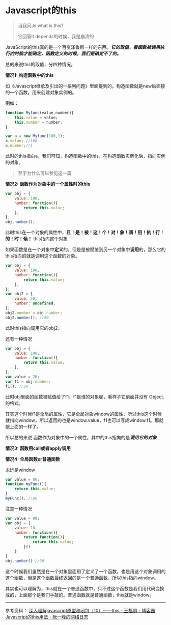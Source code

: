 # Javascript的this

> 当我问Js what is this?
>
> 它回答It depends的时候，我是崩溃的

JavaScript的this真的是一个百变泽鲁斯一样的东西。***它的取值，看函数被调用执行的时候才能确定，函数定义的时候，我们是确定不了的。***

总的来说this的取值，分四种情况。

**情况1: 构造函数中的this**

如《Javascript继承及引出的一系列问题》里面提到的，构造函数就是new后面接的一个函数，用来创建对象实例的。

例如：

```js
function Myfunc(value,number){
    this.value = value;
    this.number = number;
}

var a = new Myfunc(100,1);
a.value; //100
a.number;//1
```

此时的this指向a，我们可知，构造函数中的this，在构造函数实例化后，指向实例的对象。

> 至于为什么可以参见这一篇

**情况2: 函数作为对象中的一个属性时的this**

```js
var obj = {
    value: 100,
    number: function(){
        return this.value;
    },
};
obj.number();
```

此时this在一个对象的属性中，**且！是！被！这！个！对！象！调！用！执！行！的！时！候！** this指向这个对象

如果函数是在一个对象中**定义**的，但是是被赋值到另一个对象中**调用**的，那么它的this指向的就是调用这个函数的对象。

```js
var obj = {
    value: 100,
    number: function(){
        return this.value;
    },
};
var obj2 = {
	value: 50,
	number: undefined,
};
obj2.number = obj.number;
obj2.number(); //50
```

此时this指向调用它的obj2。

还有一种情况

```js
var obj = {
    value: 100,
    number: function(){
        return this.value;
    },
};
var value = 20;
var f1 = obj.number;
f1(); //20
```

此时obj里面的函数被赋值给了f1，f1是谁的对象呢，看样子它前面并没有 Object. 的格式。

其实这个时候f1是全局的属性，它是全局对象window的属性，所以this这个时候就指向window，所以返回的也是window.value，f1也可以写成window.f1。那就跟上面的一样了。

所以总的来说 函数作为对象中的一个属性，其中的this指向的是***调用它的对象***

**情况3: 函数用call或者apply调用**


**情况4: 全局函数or普通函数**

永远是window

```js
var value = 80;
function myFunc(){
    return this.value;
}
myFunc(); //80
```

注意一种情况

```js
var value = 90;
var obj = {
    value: 10,
    number: function(){
        return function(){
            return this.value;
        }()
    }
}
obj.number() //90
```

这个时候我们虽然是在一个对象里面用了定义了一个函数，也是用这个对象调用的这个函数，但是这个函数最终返回的是一个普通函数，所以this指向window。

其实也可以理解为，this就在一个普通函数中，只不过这个函数是我们用代码变换成的，上面那个是我们手敲的。普通函数就是普通函数，this就是window。

---

参考资料：
[深入理解javascript原型和闭包（10）——this - 王福朋 - 博客园](http://www.cnblogs.com/wangfupeng1988/p/3988422.html)
[Javascript的this用法 - 阮一峰的网络日志](http://www.ruanyifeng.com/blog/2010/04/using_this_keyword_in_javascript.html)
